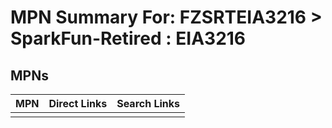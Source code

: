 



# MPN Summary For: FZSRTEIA3216 > SparkFun-Retired : EIA3216

## MPNs
  

|MPN|Direct Links|Search Links|
| :--- | :--- | :--- |
||||
